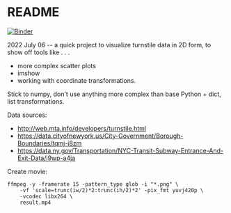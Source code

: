 README
======

[![Binder](https://mybinder.org/badge_logo.svg)](https://mybinder.org/v2/gh/aarontran/turnstiles/HEAD?labpath=mta_turnstile_map.ipynb)

2022 July 06 -- a quick project to visualize turnstile data in 2D form,
to show off tools like . . .

* more complex scatter plots
* imshow
* working with coordinate transformations.

Stick to numpy, don't use anything more complex than
base Python + dict, list transformations.

Data sources:
* http://web.mta.info/developers/turnstile.html
* https://data.cityofnewyork.us/City-Government/Borough-Boundaries/tqmj-j8zm
* https://data.ny.gov/Transportation/NYC-Transit-Subway-Entrance-And-Exit-Data/i9wp-a4ja


Create movie:

    ffmpeg -y -framerate 15 -pattern_type glob -i "*.png" \
        -vf 'scale=trunc(iw/2)*2:trunc(ih/2)*2' -pix_fmt yuvj420p \
        -vcodec libx264 \
        result.mp4

